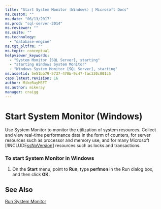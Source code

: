 ```yaml
---
title: "Start System Monitor (Windows) | Microsoft Docs"
ms.custom: ""
ms.date: "06/13/2017"
ms.prod: "sql-server-2014"
ms.reviewer: ""
ms.suite: ""
ms.technology: 
  - "database-engine"
ms.tgt_pltfrm: ""
ms.topic: conceptual
helpviewer_keywords: 
  - "System Monitor [SQL Server], starting"
  - "starting Windows System Monitor"
  - "Windows System Monitor [SQL Server], starting"
ms.assetid: 5e51bb79-5737-470b-9c47-fac330c001c5
caps.latest.revision: 16
author: MikeRayMSFT
ms.author: mikeray
manager: craigg
---
```

# Start System Monitor (Windows)
  Use System Monitor to monitor the utilization of system resources. Collect and view real-time performance data in the form of counters, for server resources such as processor and memory use, and for many Microsoft [!INCLUDE[ssNoVersion](../../includes/ssnoversion-md.md)] resources such as locks and transactions.  
  
### To start System Monitor in Windows  
  
1.  On the **Start** menu, point to **Run**, type **perfmon** in the Run dialog box, and then click **OK**.  
  
## See Also  
 [Run System Monitor](../performance-monitor/run-system-monitor.md)  
  
  
